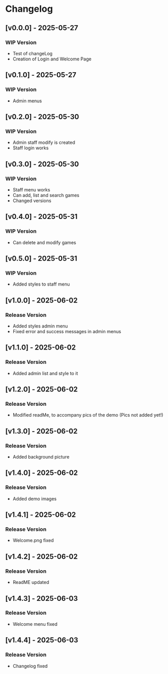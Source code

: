 # Changelog

## [v0.0.0] - 2025-05-27
### WIP Version
- Test of changeLog
- Creation of Login and Welcome Page

## [v0.1.0] - 2025-05-27 
### WIP Version
- Admin menus

## [v0.2.0] - 2025-05-30 
### WIP Version
- Admin staff modify is created
- Staff login works

## [v0.3.0] - 2025-05-30 
### WIP Version
- Staff menu works
- Can add, list and search games
- Changed versions

## [v0.4.0] - 2025-05-31 
### WIP Version
- Can delete and modify games

## [v0.5.0] - 2025-05-31 
### WIP Version
- Added styles to staff menu

## [v1.0.0] - 2025-06-02 
### Release Version
- Added styles admin menu
- Fixed error and success messages in admin menus

## [v1.1.0] - 2025-06-02 
### Release Version
- Added admin list and style to it

## [v1.2.0] - 2025-06-02 
### Release Version
- Modified readMe, to accompany pics of the demo (Pics not added yet!)

## [v1.3.0] - 2025-06-02 
### Release Version
- Added background picture

## [v1.4.0] - 2025-06-02 
### Release Version
- Added demo images

## [v1.4.1] - 2025-06-02 
### Release Version
- Welcome.png fixed

## [v1.4.2] - 2025-06-02 
### Release Version
- ReadME updated

## [v1.4.3] - 2025-06-03
### Release Version
- Welcome menu fixed

## [v1.4.4] - 2025-06-03
### Release Version
- Changelog fixed